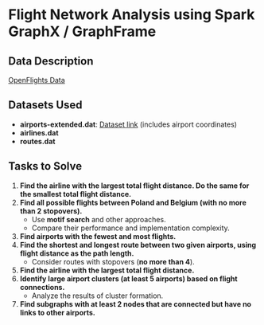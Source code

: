 # Flight Network Analysis using Spark GraphX / GraphFrame

## Data Description  
[OpenFlights Data](https://openflights.org/data.html)

## Datasets Used  
- **airports-extended.dat**: [Dataset link](https://github.com/fcerbell/sampledata/tree/master/OpenFlights.org) (includes airport coordinates)  
- **airlines.dat**  
- **routes.dat**  

## Tasks to Solve  
1. **Find the airline with the largest total flight distance. Do the same for the smallest total flight distance.**  
2. **Find all possible flights between Poland and Belgium (with no more than 2 stopovers).**  
   - Use **motif search** and other approaches.  
   - Compare their performance and implementation complexity.  
3. **Find airports with the fewest and most flights.**  
4. **Find the shortest and longest route between two given airports, using flight distance as the path length.**  
   - Consider routes with stopovers (**no more than 4**).  
5. **Find the airline with the largest total flight distance.**  
6. **Identify large airport clusters (at least 5 airports) based on flight connections.**  
   - Analyze the results of cluster formation.  
7. **Find subgraphs with at least 2 nodes that are connected but have no links to other airports.**  
